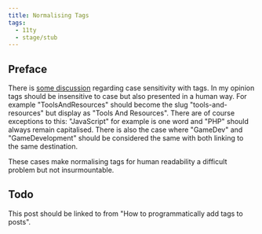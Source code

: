```yaml
---
title: Normalising Tags
tags:
  - 11ty
  - stage/stub
---
```



## Preface

There is [some discussion](https://github.com/11ty/eleventy/issues/2462) regarding case sensitivity with tags. In my opinion tags should be insensitive to case but also presented in a human way. For example "ToolsAndResources" should become the slug "tools-and-resources" but display as "Tools And Resources". There are of course exceptions to this: "JavaScript" for example is one word and "PHP" should always remain capitalised. There is also the case where "GameDev" and "GameDevelopment" should be considered the same with both linking to the same destination.

These cases make normalising tags for human readability a difficult problem but not insurmountable.

## Todo

This post should be linked to from "How to programmatically add tags to posts".